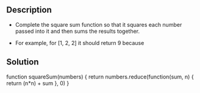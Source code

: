 ## Description

- Complete the square sum function so that it squares each number passed into it and then sums the results together.

- For example, for [1, 2, 2] it should return 9 because 

## Solution

function squareSum(numbers) {
    return numbers.reduce(function(sum, n) {
        return (n*n) + sum
    }, 0)
}